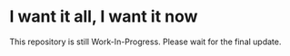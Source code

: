 # I want it all, I want it now 

This repository is still Work-In-Progress. Please wait for the final update.
